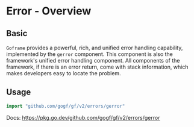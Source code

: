 # Error - Overview

## Basic

`Goframe` provides a powerful, rich, and unified error handling capability, implemented by the `gerror` component. This component is also the framework's unified error handling component. All components of the framework, if there is an error return, come with stack information, which makes developers easy to locate the problem.

## Usage

```go
import "github.com/gogf/gf/v2/errors/gerror"
```

Docs: <https://pkg.go.dev/github.com/gogf/gf/v2/errors/gerror>

